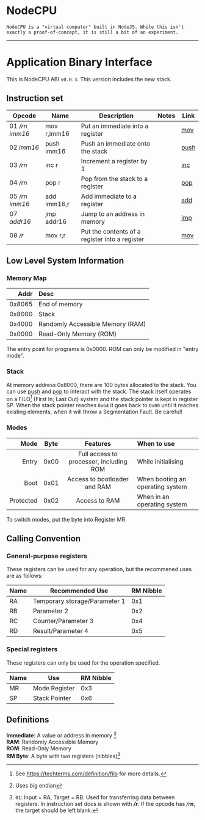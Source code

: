 # NodeCPU
`NodeCPU is a "virtual computer" built in NodeJS. While this isn't exactly a proof-of-concept, it is still a bit of an experiment.`

<hr>

# Application Binary Interface
This is NodeCPU ABI `v0.0.3`. This version includes the new stack.

## Instruction set

| Opcode | Name | Description | Notes | Link |
| --- | --- | --- | --- | --- |
| 01 _/rn imm16_ | mov r,imm16 | Put an immediate into a register || [mov](/NodeCPU/mov)
| 02 _imm16_ | push imm16 | Push an immediate onto the stack || [push](/NodeCPU/push) 
| 03 _/rn_ | inc r | Increment a register by 1 || [inc](/NodeCPU/inc)
| 04 _/rn_ | pop r | Pop from the stack to a register || [pop](/NodeCPU/pop) 
| 05 _/rn imm16_ | add imm16,r | Add immediate to a register || [add](/NodeCPU/add)
| 07 _addr16_ | jmp addr16 | Jump to an address in memory || [jmp](/NodeCPU/jmp)
| 08 _/r_ | mov r,r | Put the contents of a register into a register || [mov](/NodeCPU/mov)
 
## Low Level System Information

### Memory Map

| Addr | Desc |
| ---: | :--- |
| 0x8065 | End of memory |
| 0x8000 | Stack |
| 0x4000 | Randomly Accessible Memory (RAM) |
| 0x0000 | Read-Only Memory (ROM) |

The entry point for programs is 0x0000. ROM can only be modified in "entry mode".

### Stack

At memory address 0x8000, there are 100 bytes allocated to the stack. You can use [push](/NodeCPU/push) and [pop](/NodeCPU/pop) to interact with the stack. The stack itself operates on a FILO[^lifo] (First In; Last Out) system and the stack pointer is kept in register SP. When the stack pointer reaches `0x64` it goes back to `0x00` until it reaches existing elements, when it will throw a Segmentation Fault. Be careful!

### Modes

| Mode | Byte | Features | When to use |
| ---: | :---: | :---: | :--- |
| Entry | 0x00 | Full access to processor, including ROM | While initialising |
| Boot | 0x01 | Access to bootloader and RAM | When booting an operating system |
| Protected | 0x02 | Access to RAM | When in an operating system |

To switch modes, put the byte into Register MR.

## Calling Convention
### General-purpose registers
These registers can be used for any operation, but the recommened uses are as follows:

| Name | Recommended Use | RM Nibble |
| --- | --- | --- |
| RA | Temporary storage/Parameter 1 | 0x1 |
| RB | Parameter 2 | 0x2 |
| RC | Counter/Parameter 3 | 0x4 |
| RD | Result/Parameter 4 | 0x5 |

### Special registers
These registers can only be used for the operation specified.

| Name | Use | RM Nibble |
| --- | --- | --- |
| MR | Mode Register | 0x3 |
| SP | Stack Pointer | 0x6 |

## Definitions
**Immediate**: A value or address in memory [^bigendian]  
**RAM**: Randomly Accessible Memory  
**ROM**: Read-Only Memory  
**RM Byte**: A byte with two registers (nibbles)[^rm]

[^start]: Program is stored at beginning of ROM
[^bigendian]: Uses big endian
[^rm]: `01`: Input = RA, Target = RB. Used for transferring data between registers. In instruction set docs is shown with _**/r**_. If the opcode has _/r**n**_, the target should be left blank.
[^lifo]: See https://techterms.com/definition/filo for more details.

